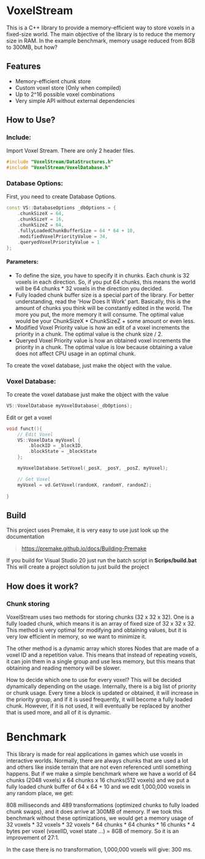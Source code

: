 
# VoxelStream

This is a C++ library to provide a memory-efficient way to store voxels in a fixed-size world. The main objective of the library is to reduce the memory size in RAM. In the example benchmark, memory usage reduced from 8GB to 300MB, but how?

## Features

- Memory-efficient chunk store
- Custom voxel store (Only when compiled)
- Up to 2^16 possible voxel combinations
- Very simple API without external dependencies

## How to Use?
### Include:
Import Voxel Stream. There are only 2 header files.
```cpp
#include "VoxelStream/DataStructures.h"
#include "VoxelStream/VoxelDatabase.h"
```

### Database Options:
First, you need to create Database Options.

```cpp
const VS::DatabaseOptions _dbOptions = {
	.chunkSizeX = 64,
	.chunkSizeY = 16,
	.chunkSizeZ = 64,
	.fullyLoadedChunkBufferSize = 64 * 64 + 10,
	.modifiedVoxelPriorityValue = 34,
	.queryedVoxelPriorityValue = 1
};
```
#### Parameters:
-   To define the size, you have to specify it in chunks. Each chunk is 32 voxels in each direction. So, if you put 64 chunks, this means the world will be 64 chunks * 32 voxels in the direction you decided.
-   Fully loaded chunk buffer size is a special part of the library. For better understanding, read the 'How Does It Work' part. Basically, this is the amount of chunks you think will be constantly edited in the world. The more you put, the more memory it will consume. The optimal value would be your ChunkSizeX * ChunkSizeZ + some amount or even less.
-   Modified Voxel Priority value is how an edit of a voxel increments the priority in a chunk. The optimal value is the chunk size / 2.
-   Queryed Voxel Priority value is how an obtained voxel increments the priority in a chunk. The optimal value is low because obtaining a value does not affect CPU usage in an optimal chunk.

To create the voxel database, just make the object with the value.
 
###  Voxel Database:
To create the voxel database just make the object with the value
```cpp
VS::VoxelDatabase myVoxelDatabase(_dbOptions);
```
Edit or get a voxel
```cpp
void funct(){
    // Edit Voxel
    VS::VoxelData myVoxel {
    	.blockID = _blockID,
    	.blockState = _blockState
    };

    myVoxelDatabase.SetVoxel(_posX, _posY, _posZ, myVoxel);

    // Get Voxel
    myVoxel = vd.GetVoxel(randomX, randomY, randomZ);
    
}
```
## Build
This project uses Premake, it is very easy to use just look up the documentation 

> https://premake.github.io/docs/Building-Premake

If you build for Visual Studio 20 just run the batch script in **Scrips/build.bat**
This will create a project solution tu just build the project

## How does it work?

### Chunk storing


VoxelStream uses two methods for storing chunks (32 x 32 x 32). One is a fully loaded chunk, which means it is an array of fixed size of 32 x 32 x 32. This method is very optimal for modifying and obtaining values, but it is very low efficient in memory, so we want to minimize it.

The other method is a dynamic array which stores Nodes that are made of a voxel ID and a repetition value. This means that instead of repeating voxels, it can join them in a single group and use less memory, but this means that obtaining and reading memory will be slower.

How to decide which one to use for every voxel? This will be decided dynamically depending on the usage. Internally, there is a big list of priority or chunk usage. Every time a block is updated or obtained, it will increase in the priority group, and if it is used frequently, it will become a fully loaded chunk. However, if it is not used, it will eventually be replaced by another that is used more, and all of it is dynamic.


# Benchmark


This library is made for real applications in games which use voxels in interactive worlds. Normally, there are always chunks that are used a lot and others like inside terrain that are not even referenced until something happens. But if we make a simple benchmark where we have a world of 64 chunks (2048 voxels) x 64 chunks x 16 chunks(512 voxels) and we put a fully loaded chunk buffer of 64 x 64 + 10 and we edit 1,000,000 voxels in any random place, we get:

808 milliseconds and 489 transformations (optimized chunks to fully loaded chunk swaps), and it does arrive at 300MB of memory. If we took this benchmark without these optimizations, we would get a memory usage of 32 voxels * 32 voxels * 32 voxels * 64 chunks * 64 chunks * 16 chunks * 4 bytes per voxel (voxelID, voxel state ...) = 8GB of memory. So it is an improvement of 27:1.

In the case there is no transformation, 1,000,000 voxels will give: 300 ms.

